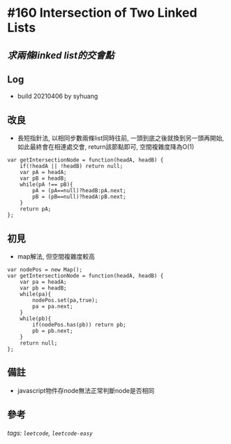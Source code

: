 # \#160 Intersection of Two Linked Lists
## *求兩條linked list的交會點*
## Log
 - build 20210406 by syhuang

## 改良
 - 長短指針法, 以相同步數兩條list同時往前, 一頭到底之後就換到另一頭再開始, 如此最終會在相連處交會, return該節點即可, 空間複雜度降為O(1)
```javascript=
var getIntersectionNode = function(headA, headB) {
    if(!headA || !headB) return null;
    var pA = headA;
    var pB = headB;
    while(pA !== pB){
        pA = (pA==null)?headB:pA.next;
        pB = (pB==null)?headA:pB.next;
    }
    return pA;
};
```
## 初見
 - map解法, 但空間複雜度較高
```javascript=
var nodePos = new Map();
var getIntersectionNode = function(headA, headB) {
    var pa = headA;
    var pb = headB;
    while(pa){
        nodePos.set(pa,true);
        pa = pa.next;
    }
    while(pb){
        if(nodePos.has(pb)) return pb;
        pb = pb.next;
    }
    return null;
};
```
## 備註
 - javascript物件存node無法正常判斷node是否相同
## 參考
###### tags: `leetcode`, `leetcode-easy`